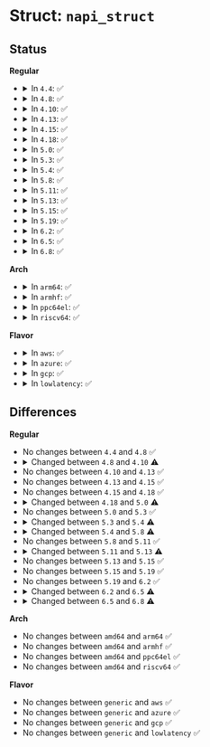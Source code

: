 # Struct: <code>napi_struct</code>

## Status
<b>Regular</b>
<ul>
<li>
<details>
<summary>In <code>4.4</code>: ✅</summary>

```c
struct napi_struct {
    struct list_head poll_list;
    long unsigned int state;
    int weight;
    unsigned int gro_count;
    int (*poll)(struct napi_struct *, int);
    spinlock_t poll_lock;
    int poll_owner;
    struct net_device *dev;
    struct sk_buff *gro_list;
    struct sk_buff *skb;
    struct hrtimer timer;
    struct list_head dev_list;
    struct hlist_node napi_hash_node;
    unsigned int napi_id;
};
```
</details>
</li>
<li>
<details>
<summary>In <code>4.8</code>: ✅</summary>

```c
struct napi_struct {
    struct list_head poll_list;
    long unsigned int state;
    int weight;
    unsigned int gro_count;
    int (*poll)(struct napi_struct *, int);
    spinlock_t poll_lock;
    int poll_owner;
    struct net_device *dev;
    struct sk_buff *gro_list;
    struct sk_buff *skb;
    struct hrtimer timer;
    struct list_head dev_list;
    struct hlist_node napi_hash_node;
    unsigned int napi_id;
};
```
</details>
</li>
<li>
<details>
<summary>In <code>4.10</code>: ✅</summary>

```c
struct napi_struct {
    struct list_head poll_list;
    long unsigned int state;
    int weight;
    unsigned int gro_count;
    int (*poll)(struct napi_struct *, int);
    int poll_owner;
    struct net_device *dev;
    struct sk_buff *gro_list;
    struct sk_buff *skb;
    struct hrtimer timer;
    struct list_head dev_list;
    struct hlist_node napi_hash_node;
    unsigned int napi_id;
};
```
</details>
</li>
<li>
<details>
<summary>In <code>4.13</code>: ✅</summary>

```c
struct napi_struct {
    struct list_head poll_list;
    long unsigned int state;
    int weight;
    unsigned int gro_count;
    int (*poll)(struct napi_struct *, int);
    int poll_owner;
    struct net_device *dev;
    struct sk_buff *gro_list;
    struct sk_buff *skb;
    struct hrtimer timer;
    struct list_head dev_list;
    struct hlist_node napi_hash_node;
    unsigned int napi_id;
};
```
</details>
</li>
<li>
<details>
<summary>In <code>4.15</code>: ✅</summary>

```c
struct napi_struct {
    struct list_head poll_list;
    long unsigned int state;
    int weight;
    unsigned int gro_count;
    int (*poll)(struct napi_struct *, int);
    int poll_owner;
    struct net_device *dev;
    struct sk_buff *gro_list;
    struct sk_buff *skb;
    struct hrtimer timer;
    struct list_head dev_list;
    struct hlist_node napi_hash_node;
    unsigned int napi_id;
};
```
</details>
</li>
<li>
<details>
<summary>In <code>4.18</code>: ✅</summary>

```c
struct napi_struct {
    struct list_head poll_list;
    long unsigned int state;
    int weight;
    unsigned int gro_count;
    int (*poll)(struct napi_struct *, int);
    int poll_owner;
    struct net_device *dev;
    struct sk_buff *gro_list;
    struct sk_buff *skb;
    struct hrtimer timer;
    struct list_head dev_list;
    struct hlist_node napi_hash_node;
    unsigned int napi_id;
};
```
</details>
</li>
<li>
<details>
<summary>In <code>5.0</code>: ✅</summary>

```c
struct napi_struct {
    struct list_head poll_list;
    long unsigned int state;
    int weight;
    long unsigned int gro_bitmask;
    int (*poll)(struct napi_struct *, int);
    int poll_owner;
    struct net_device *dev;
    struct gro_list gro_hash[8];
    struct sk_buff *skb;
    struct hrtimer timer;
    struct list_head dev_list;
    struct hlist_node napi_hash_node;
    unsigned int napi_id;
};
```
</details>
</li>
<li>
<details>
<summary>In <code>5.3</code>: ✅</summary>

```c
struct napi_struct {
    struct list_head poll_list;
    long unsigned int state;
    int weight;
    long unsigned int gro_bitmask;
    int (*poll)(struct napi_struct *, int);
    int poll_owner;
    struct net_device *dev;
    struct gro_list gro_hash[8];
    struct sk_buff *skb;
    struct hrtimer timer;
    struct list_head dev_list;
    struct hlist_node napi_hash_node;
    unsigned int napi_id;
};
```
</details>
</li>
<li>
<details>
<summary>In <code>5.4</code>: ✅</summary>

```c
struct napi_struct {
    struct list_head poll_list;
    long unsigned int state;
    int weight;
    long unsigned int gro_bitmask;
    int (*poll)(struct napi_struct *, int);
    int poll_owner;
    struct net_device *dev;
    struct gro_list gro_hash[8];
    struct sk_buff *skb;
    struct list_head rx_list;
    int rx_count;
    struct hrtimer timer;
    struct list_head dev_list;
    struct hlist_node napi_hash_node;
    unsigned int napi_id;
};
```
</details>
</li>
<li>
<details>
<summary>In <code>5.8</code>: ✅</summary>

```c
struct napi_struct {
    struct list_head poll_list;
    long unsigned int state;
    int weight;
    int defer_hard_irqs_count;
    long unsigned int gro_bitmask;
    int (*poll)(struct napi_struct *, int);
    int poll_owner;
    struct net_device *dev;
    struct gro_list gro_hash[8];
    struct sk_buff *skb;
    struct list_head rx_list;
    int rx_count;
    struct hrtimer timer;
    struct list_head dev_list;
    struct hlist_node napi_hash_node;
    unsigned int napi_id;
};
```
</details>
</li>
<li>
<details>
<summary>In <code>5.11</code>: ✅</summary>

```c
struct napi_struct {
    struct list_head poll_list;
    long unsigned int state;
    int weight;
    int defer_hard_irqs_count;
    long unsigned int gro_bitmask;
    int (*poll)(struct napi_struct *, int);
    int poll_owner;
    struct net_device *dev;
    struct gro_list gro_hash[8];
    struct sk_buff *skb;
    struct list_head rx_list;
    int rx_count;
    struct hrtimer timer;
    struct list_head dev_list;
    struct hlist_node napi_hash_node;
    unsigned int napi_id;
};
```
</details>
</li>
<li>
<details>
<summary>In <code>5.13</code>: ✅</summary>

```c
struct napi_struct {
    struct list_head poll_list;
    long unsigned int state;
    int weight;
    int defer_hard_irqs_count;
    long unsigned int gro_bitmask;
    int (*poll)(struct napi_struct *, int);
    int poll_owner;
    struct net_device *dev;
    struct gro_list gro_hash[8];
    struct sk_buff *skb;
    struct list_head rx_list;
    int rx_count;
    struct hrtimer timer;
    struct list_head dev_list;
    struct hlist_node napi_hash_node;
    unsigned int napi_id;
    struct task_struct *thread;
};
```
</details>
</li>
<li>
<details>
<summary>In <code>5.15</code>: ✅</summary>

```c
struct napi_struct {
    struct list_head poll_list;
    long unsigned int state;
    int weight;
    int defer_hard_irqs_count;
    long unsigned int gro_bitmask;
    int (*poll)(struct napi_struct *, int);
    int poll_owner;
    struct net_device *dev;
    struct gro_list gro_hash[8];
    struct sk_buff *skb;
    struct list_head rx_list;
    int rx_count;
    struct hrtimer timer;
    struct list_head dev_list;
    struct hlist_node napi_hash_node;
    unsigned int napi_id;
    struct task_struct *thread;
};
```
</details>
</li>
<li>
<details>
<summary>In <code>5.19</code>: ✅</summary>

```c
struct napi_struct {
    struct list_head poll_list;
    long unsigned int state;
    int weight;
    int defer_hard_irqs_count;
    long unsigned int gro_bitmask;
    int (*poll)(struct napi_struct *, int);
    int poll_owner;
    struct net_device *dev;
    struct gro_list gro_hash[8];
    struct sk_buff *skb;
    struct list_head rx_list;
    int rx_count;
    struct hrtimer timer;
    struct list_head dev_list;
    struct hlist_node napi_hash_node;
    unsigned int napi_id;
    struct task_struct *thread;
};
```
</details>
</li>
<li>
<details>
<summary>In <code>6.2</code>: ✅</summary>

```c
struct napi_struct {
    struct list_head poll_list;
    long unsigned int state;
    int weight;
    int defer_hard_irqs_count;
    long unsigned int gro_bitmask;
    int (*poll)(struct napi_struct *, int);
    int poll_owner;
    struct net_device *dev;
    struct gro_list gro_hash[8];
    struct sk_buff *skb;
    struct list_head rx_list;
    int rx_count;
    struct hrtimer timer;
    struct list_head dev_list;
    struct hlist_node napi_hash_node;
    unsigned int napi_id;
    struct task_struct *thread;
};
```
</details>
</li>
<li>
<details>
<summary>In <code>6.5</code>: ✅</summary>

```c
struct napi_struct {
    struct list_head poll_list;
    long unsigned int state;
    int weight;
    int defer_hard_irqs_count;
    long unsigned int gro_bitmask;
    int (*poll)(struct napi_struct *, int);
    int poll_owner;
    int list_owner;
    struct net_device *dev;
    struct gro_list gro_hash[8];
    struct sk_buff *skb;
    struct list_head rx_list;
    int rx_count;
    unsigned int napi_id;
    struct hrtimer timer;
    struct task_struct *thread;
    struct list_head dev_list;
    struct hlist_node napi_hash_node;
};
```
</details>
</li>
<li>
<details>
<summary>In <code>6.8</code>: ✅</summary>

```c
struct napi_struct {
    struct list_head poll_list;
    long unsigned int state;
    int weight;
    int defer_hard_irqs_count;
    long unsigned int gro_bitmask;
    int (*poll)(struct napi_struct *, int);
    int poll_owner;
    int list_owner;
    struct net_device *dev;
    struct gro_list gro_hash[8];
    struct sk_buff *skb;
    struct list_head rx_list;
    int rx_count;
    unsigned int napi_id;
    struct hrtimer timer;
    struct task_struct *thread;
    struct list_head dev_list;
    struct hlist_node napi_hash_node;
    int irq;
};
```
</details>
</li>
</ul>
<b>Arch</b>
<ul>
<li>
<details>
<summary>In <code>arm64</code>: ✅</summary>

```c
struct napi_struct {
    struct list_head poll_list;
    long unsigned int state;
    int weight;
    long unsigned int gro_bitmask;
    int (*poll)(struct napi_struct *, int);
    int poll_owner;
    struct net_device *dev;
    struct gro_list gro_hash[8];
    struct sk_buff *skb;
    struct list_head rx_list;
    int rx_count;
    struct hrtimer timer;
    struct list_head dev_list;
    struct hlist_node napi_hash_node;
    unsigned int napi_id;
};
```
</details>
</li>
<li>
<details>
<summary>In <code>armhf</code>: ✅</summary>

```c
struct napi_struct {
    struct list_head poll_list;
    long unsigned int state;
    int weight;
    long unsigned int gro_bitmask;
    int (*poll)(struct napi_struct *, int);
    int poll_owner;
    struct net_device *dev;
    struct gro_list gro_hash[8];
    struct sk_buff *skb;
    struct list_head rx_list;
    int rx_count;
    struct hrtimer timer;
    struct list_head dev_list;
    struct hlist_node napi_hash_node;
    unsigned int napi_id;
};
```
</details>
</li>
<li>
<details>
<summary>In <code>ppc64el</code>: ✅</summary>

```c
struct napi_struct {
    struct list_head poll_list;
    long unsigned int state;
    int weight;
    long unsigned int gro_bitmask;
    int (*poll)(struct napi_struct *, int);
    int poll_owner;
    struct net_device *dev;
    struct gro_list gro_hash[8];
    struct sk_buff *skb;
    struct list_head rx_list;
    int rx_count;
    struct hrtimer timer;
    struct list_head dev_list;
    struct hlist_node napi_hash_node;
    unsigned int napi_id;
};
```
</details>
</li>
<li>
<details>
<summary>In <code>riscv64</code>: ✅</summary>

```c
struct napi_struct {
    struct list_head poll_list;
    long unsigned int state;
    int weight;
    long unsigned int gro_bitmask;
    int (*poll)(struct napi_struct *, int);
    int poll_owner;
    struct net_device *dev;
    struct gro_list gro_hash[8];
    struct sk_buff *skb;
    struct list_head rx_list;
    int rx_count;
    struct hrtimer timer;
    struct list_head dev_list;
    struct hlist_node napi_hash_node;
    unsigned int napi_id;
};
```
</details>
</li>
</ul>
<b>Flavor</b>
<ul>
<li>
<details>
<summary>In <code>aws</code>: ✅</summary>

```c
struct napi_struct {
    struct list_head poll_list;
    long unsigned int state;
    int weight;
    long unsigned int gro_bitmask;
    int (*poll)(struct napi_struct *, int);
    int poll_owner;
    struct net_device *dev;
    struct gro_list gro_hash[8];
    struct sk_buff *skb;
    struct list_head rx_list;
    int rx_count;
    struct hrtimer timer;
    struct list_head dev_list;
    struct hlist_node napi_hash_node;
    unsigned int napi_id;
};
```
</details>
</li>
<li>
<details>
<summary>In <code>azure</code>: ✅</summary>

```c
struct napi_struct {
    struct list_head poll_list;
    long unsigned int state;
    int weight;
    long unsigned int gro_bitmask;
    int (*poll)(struct napi_struct *, int);
    int poll_owner;
    struct net_device *dev;
    struct gro_list gro_hash[8];
    struct sk_buff *skb;
    struct list_head rx_list;
    int rx_count;
    struct hrtimer timer;
    struct list_head dev_list;
    struct hlist_node napi_hash_node;
    unsigned int napi_id;
};
```
</details>
</li>
<li>
<details>
<summary>In <code>gcp</code>: ✅</summary>

```c
struct napi_struct {
    struct list_head poll_list;
    long unsigned int state;
    int weight;
    long unsigned int gro_bitmask;
    int (*poll)(struct napi_struct *, int);
    int poll_owner;
    struct net_device *dev;
    struct gro_list gro_hash[8];
    struct sk_buff *skb;
    struct list_head rx_list;
    int rx_count;
    struct hrtimer timer;
    struct list_head dev_list;
    struct hlist_node napi_hash_node;
    unsigned int napi_id;
};
```
</details>
</li>
<li>
<details>
<summary>In <code>lowlatency</code>: ✅</summary>

```c
struct napi_struct {
    struct list_head poll_list;
    long unsigned int state;
    int weight;
    long unsigned int gro_bitmask;
    int (*poll)(struct napi_struct *, int);
    int poll_owner;
    struct net_device *dev;
    struct gro_list gro_hash[8];
    struct sk_buff *skb;
    struct list_head rx_list;
    int rx_count;
    struct hrtimer timer;
    struct list_head dev_list;
    struct hlist_node napi_hash_node;
    unsigned int napi_id;
};
```
</details>
</li>
</ul>

## Differences
<b>Regular</b>
<ul>
<li>
No changes between <code>4.4</code> and <code>4.8</code> ✅
</li>
<li>
<details>
<summary>Changed between <code>4.8</code> and <code>4.10</code> ⚠️</summary>
<ul>
<li>
<b>Field removed. </b>
<code>spinlock_t poll_lock</code>
</li>
</ul>
</details>
</li>
<li>
No changes between <code>4.10</code> and <code>4.13</code> ✅
</li>
<li>
No changes between <code>4.13</code> and <code>4.15</code> ✅
</li>
<li>
No changes between <code>4.15</code> and <code>4.18</code> ✅
</li>
<li>
<details>
<summary>Changed between <code>4.18</code> and <code>5.0</code> ⚠️</summary>
<ul>
<li>
<b>Field added. </b>
<code>long unsigned int gro_bitmask</code>
</li>
<li>
<b>Field added. </b>
<code>struct gro_list gro_hash[8]</code>
</li>
<li>
<b>Field removed. </b>
<code>unsigned int gro_count</code>
</li>
<li>
<b>Field removed. </b>
<code>struct sk_buff *gro_list</code>
</li>
</ul>
</details>
</li>
<li>
No changes between <code>5.0</code> and <code>5.3</code> ✅
</li>
<li>
<details>
<summary>Changed between <code>5.3</code> and <code>5.4</code> ⚠️</summary>
<ul>
<li>
<b>Field added. </b>
<code>struct list_head rx_list</code>
</li>
<li>
<b>Field added. </b>
<code>int rx_count</code>
</li>
</ul>
</details>
</li>
<li>
<details>
<summary>Changed between <code>5.4</code> and <code>5.8</code> ⚠️</summary>
<ul>
<li>
<b>Field added. </b>
<code>int defer_hard_irqs_count</code>
</li>
</ul>
</details>
</li>
<li>
No changes between <code>5.8</code> and <code>5.11</code> ✅
</li>
<li>
<details>
<summary>Changed between <code>5.11</code> and <code>5.13</code> ⚠️</summary>
<ul>
<li>
<b>Field added. </b>
<code>struct task_struct *thread</code>
</li>
</ul>
</details>
</li>
<li>
No changes between <code>5.13</code> and <code>5.15</code> ✅
</li>
<li>
No changes between <code>5.15</code> and <code>5.19</code> ✅
</li>
<li>
No changes between <code>5.19</code> and <code>6.2</code> ✅
</li>
<li>
<details>
<summary>Changed between <code>6.2</code> and <code>6.5</code> ⚠️</summary>
<ul>
<li>
<b>Field added. </b>
<code>int list_owner</code>
</li>
</ul>
</details>
</li>
<li>
<details>
<summary>Changed between <code>6.5</code> and <code>6.8</code> ⚠️</summary>
<ul>
<li>
<b>Field added. </b>
<code>int irq</code>
</li>
</ul>
</details>
</li>
</ul>
<b>Arch</b>
<ul>
<li>
No changes between <code>amd64</code> and <code>arm64</code> ✅
</li>
<li>
No changes between <code>amd64</code> and <code>armhf</code> ✅
</li>
<li>
No changes between <code>amd64</code> and <code>ppc64el</code> ✅
</li>
<li>
No changes between <code>amd64</code> and <code>riscv64</code> ✅
</li>
</ul>
<b>Flavor</b>
<ul>
<li>
No changes between <code>generic</code> and <code>aws</code> ✅
</li>
<li>
No changes between <code>generic</code> and <code>azure</code> ✅
</li>
<li>
No changes between <code>generic</code> and <code>gcp</code> ✅
</li>
<li>
No changes between <code>generic</code> and <code>lowlatency</code> ✅
</li>
</ul>
